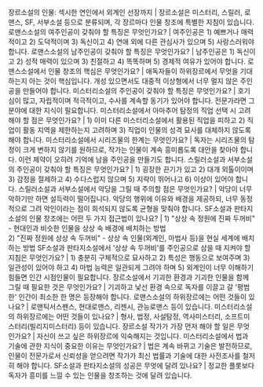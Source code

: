 장르소설의 인물: 섹시한 연인에서 외계인 선장까지	| 장르소설은 미스터리, 스릴러, 로맨스, SF, 서부소설 등으로 분류되며, 각 장르마다 인물 창조에 특별한 지침이 있습니다.
로맨스소설의 여주인공이 갖춰야 할 특징은 무엇인가요?	| 여주인공은 1) 예쁘거나 매력적이고 2) 도덕적이며 3) 독신이고 4) 연애 외에 다른 관심사가 있으며 5) 사랑스러워야 합니다.
로맨스소설의 남주인공이 갖춰야 할 특징은 무엇인가요?	| 남주인공은 1) 독신이고 2) 성적 매력이 있으며 3) 친절하고 4) 똑똑하며 5) 경제적 여유가 있어야 합니다.
로맨스소설에서 인물 창조의 핵심은 무엇인가요?	| 애독자들이 하위장르에서 무엇을 기대하는지 아는 것이 핵심입니다. 개성 있으면서도 대중적 이상형에서 너무 멀지 않은 주인공을 만들어야 합니다.
미스터리소설의 주인공이 갖춰야 할 특징은 무엇인가요?	| 호기심이 많고, 자립적이며 적극적이고, 수사를 계속할 동기가 있어야 합니다. 전문가라면 그 분야에 대한 지식이 필요합니다.
미스터리소설에서 아마추어 탐정의 직업 선택 시 고려해야 할 점은 무엇인가요?	| 1) 이미 다른 미스터리소설에서 활용된 직업을 피하고 2) 직업이 활동 지역을 제한하는지 고려하며 3) 직업이 인물의 성격 묘사를 대체하지 않도록 해야 합니다.
미스터리소설에서 시리즈물의 한계는 무엇인가요?	| 독자는 시리즈물의 탐정이 크게 변하지 않기를 원하므로, 작가는 인물이 계속 흥미롭도록 대안을 찾아야 합니다. 이런 제약이 오히려 기억에 남을 주인공을 만들기도 합니다.
스릴러소설과 서부소설의 주인공이 갖춰야 할 특징은 무엇인가요?	| 1) 굉장한 끈기가 있고 2) 대개 외톨이이며 3) 감정을 절제하고 4) 수다스럽지 않으며 5) 지략이 뛰어나고 6) 이상이 있어야 합니다.
스릴러소설과 서부소설에서 악당을 그릴 때 주의할 점은 무엇인가요?	| 악당이 너무 악하기만 하면 설득력이 떨어집니다. 악당의 행위에 이유와 배경을 제공하되, 너무 동정적으로 그려 악인이라는 점이 희석되지 않도록 균형을 맞춰야 합니다.
SF소설과 판타지소설의 인물 창조에는 어떤 두 가지 접근법이 있나요?	| 1) "상상 속 정원에 진짜 두꺼비" - 현대인과 비슷한 인물을 상상 속 배경에 배치하는 방법<br/>2) "진짜 정원에 상상 속 두꺼비" - 상상 속 인물(외계인, 마법사 등)을 현실 세계에 배치하는 방법
SF소설과 판타지소설에서 '상상 속 두꺼비'를 주인공으로 삼을 때 지켜야 할 지침은 무엇인가요?	| 1) 충분히 구체적으로 묘사하고 2) 특성은 행동으로 보여주며 3) 일관성이 있어야 하고 4) 마법 능력은 일관되게 그려야 하며 5) 외계인이 너무 이해하기 힘들면 인간 시점인물이 필요합니다.
장르소설에서 기괴한 환경과 기괴한 인물을 함께 그릴 때 필요한 것은 무엇인가요?	| 기괴하고 낯선 환경 속으로 독자를 이끌고 갈 '평범한' 인간이 최소한 한 명은 등장해야 합니다.
로맨스소설의 하위장르에는 어떤 것들이 있나요?	| 로맨틱서스펜스, 현대로맨스, 리젠시, 관능로맨스 등이 있습니다.
미스터리소설의 하위장르에는 어떤 것들이 있나요?	| 형사, 법정, 사설탐정, 역사미스터리, 소프트미스터리(빌리지미스터리) 등이 있습니다.
장르소설 작가가 가장 먼저 해야 할 일은 무엇인가요?	| 자신이 쓰고 싶은 하위장르에 익숙해지는 것입니다.
미스터리소설에서 법과 기술에 관한 지식이 중요한 이유는 무엇인가요?	| 법은 계속 바뀌고 기술은 발전하므로, 인물이 전문가로서 신뢰성을 얻으려면 작가가 최신 법률과 기술에 대한 사전조사를 철저히 해야 합니다.
SF소설과 판타지소설의 성공은 무엇에 달려 있나요?	| 정교한 플롯보다 독자가 흥미를 느낄 수 있는 인물을 창조하는 것에 달려 있습니다.